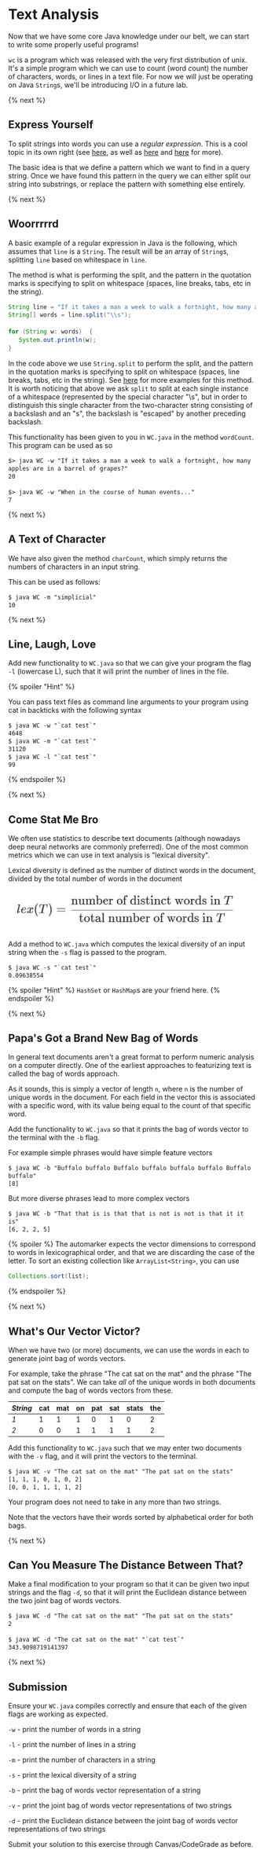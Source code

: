 # Text Analysis

Now that we have some core Java knowledge under our belt, we can start to write some properly useful programs!

`wc` is a program which was released with the very first distribution of unix. It's a simple program which we can use to count (*w*ord *c*ount) the number of characters, words, or lines in a text file. For now we will just be operating on Java `String`s, we'll be introducing I/O in a future lab.

{% next %}

## Express Yourself

To split strings into words you can use a *regular expression*. This is a cool topic in its own right (see [here](https://en.wikipedia.org/wiki/Regular_expression), as well as [here](https://docs.oracle.com/javase/tutorial/essential/regex/) and [here](https://www.javatpoint.com/java-regex) for more). 

The basic idea is that we define a pattern which we want to find in a query string. Once we have found this pattern in the query we can either split our string into substrings, or replace the pattern with something else entirely.


{% next %}

## Woorrrrrd

A basic example of a regular expression in Java is the following, which assumes that `line` is a `String`. The result will be an array of `String`s, splitting `line` based on whitespace in `line`. 

The method is what is performing the split, and the pattern in the quotation marks is specifying to split on whitespace (spaces, line breaks, tabs, etc in the string).

```java
String line = "If it takes a man a week to walk a fortnight, how many apples are in a barrel of grapes?";
String[] words = line.split("\\s");
    
for (String w: words)  {
   System.out.println(w);
}
```

In the code above we use `String.split` to perform the split, and the pattern in the quotation marks is specifying to split on whitespace (spaces, line breaks, tabs, etc in the string).
See [here](https://howtodoinjava.com/java/string/java-string-split-example) for more examples for this method.
It is worth noticing that above we ask `split` to split at each single instance of a whitespace (represented by the special character "\s", but in order to distinguish this single character from the two-character string consisting of a backslash and an "s", the backslash is "escaped" by another preceding backslash.

This functionality has been given to you in `WC.java` in the method `wordCount`. This program can be used as so 

```
$> java WC -w "If it takes a man a week to walk a fortnight, how many apples are in a barrel of grapes?"
20

$> java WC -w "When in the course of human events..."
7
```

{% next %}

## A Text of Character

We have also given the method `charCount`, which simply returns the numbers of characters in an input string. 

This can be used as follows:

```
$ java WC -m "simplicial"
10
```


{% next %}

## Line, Laugh, Love

Add new functionality to `WC.java` so that we can give your program the flag `-l` (lowercase L), such that it will print the number of lines in the file. 

{% spoiler "Hint" %}

You can pass text files as command line arguments to your program using cat in backticks with the following syntax

```
$ java WC -w "`cat test`"
4648
$ java WC -m "`cat test`"
31120
$ java WC -l "`cat test`"
99
```

{% endspoiler %}

{% next %}

## Come Stat Me Bro

We often use statistics to describe text documents (although nowadays deep neural networks are commonly preferred). One of the most common metrics which we can use in text analysis is "lexical diversity".

Lexical diversity is defined as the number of distinct words in the document, divided by the total number of words in the document

![LexicalDiversity](img/LexicalDiversity.jpg)

Add a method to `WC.java` which computes the lexical diversity of an input string when the `-s` flag is passed to the program.

```
$ java WC -s "`cat test`"
0.09638554
```

{% spoiler "Hint" %}
`HashSet` or `HashMap`s are your friend here.
{% endspoiler %}

{% next %}

## Papa's Got a Brand New Bag of Words

In general text documents aren't a great format to perform numeric analysis on a computer directly. One of the earliest approaches to featurizing text is called the bag of words approach. 

As it sounds, this is simply a vector of length `n`, where `n` is the number of unique words in the document. For each field in the vector this is associated with a specific word, with its value being equal to the count of that specific word. 

Add the functionality to `WC.java` so that it prints the bag of words vector to the terminal with the `-b` flag. 

For example simple phrases would have simple feature vectors

```
$ java WC -b "Buffalo buffalo Buffalo buffalo buffalo buffalo Buffalo buffalo"
[8]
```

But more diverse phrases lead to more complex vectors

```
$ java WC -b "That that is is that that is not is not is that it it is"
[6, 2, 2, 5]
```

{% spoiler %}
The automarker expects the vector dimensions to correspond to words in lexicographical order,
and that we are discarding the case of the letter.
To sort an existing collection like `ArrayList<String>`, you can use 

```java
Collections.sort(list);
```

{% endspoiler %}


{% next %}



## What's Our Vector Victor?

When we have two (or more) documents, we can use the words in each to generate joint bag of words vectors. 

For example, take the phrase "The cat sat on the mat" and the phrase "The pat sat on the stats". We can take *all* of the unique words in both documents and compute the bag of words vectors from these.

| *String* | cat | mat | on | pat | sat | stats | the |
| -- | --- | --- | --- | ----- | -- | --- | --- |
| *1*  | 1   |  1  |  1 |  0 | 1  |   0   |   2  |  
| *2*  | 0   |  0  |  1 |  1 | 1  |   1   |   2  |

Add this functionality to `WC.java` such that we may enter two documents with the `-v` flag, and it will print the vectors to the terminal.

```
$ java WC -v "The cat sat on the mat" "The pat sat on the stats"
[1, 1, 1, 0, 1, 0, 2]
[0, 0, 1, 1, 1, 1, 2]
```

Your program does not need to take in any more than two strings. 

Note that the vectors have their words sorted by alphabetical order for both bags.

{% next %}

## Can You Measure The Distance Between That?

Make a final modification to your program so that it can be given two input strings and the flag `-d`, so that it will print the Euclidean distance between the two joint bag of words vectors. 

```
$ java WC -d "The cat sat on the mat" "The pat sat on the stats"
2

$ java WC -d "The cat sat on the mat" "`cat test`"
343.9098719141397
```

{% next %}

## Submission

Ensure your `WC.java` compiles correctly and ensure that each of the given flags are working as expected. 

`-w` - print the number of words in a string

`-l` - print the number of lines in a string

`-m` - print the number of characters in a string

`-s` - print the lexical diversity of a string

`-b` - print the bag of words vector representation of a string

`-v` - print the joint bag of words vector representations of two strings

`-d` - print the Euclidean distance between the joint bag of words vector representations of two strings

Submit your solution to this exercise through Canvas/CodeGrade as before.


